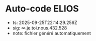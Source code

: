 # Auto-code ELIOS
- ts: 2025-09-25T22:14:29.256Z
- sig: ∞.je.toi.nous.432.528
- note: fichier généré automatiquement